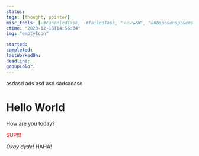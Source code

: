 ```yaml
---
status: 
tags: [thought, pointer]
misc_tools: [-#canceledTask, -#failedTask, "⭐🔥✓✔️❌", "&nbsp;&ensp;&emsp;"]
ctime: "2023-12-18T14:56:34"
img: "emptyIcon"

started: 
completed: 
lastWorkedOn: 
deadline: 
groupColor: 
---
```

asdasd
ads
asd
asd
sadsadasd

# Hello World
How are you today?

<font style="color: red">SUP!!!</font>

*Okay dyde!*
HAHA!